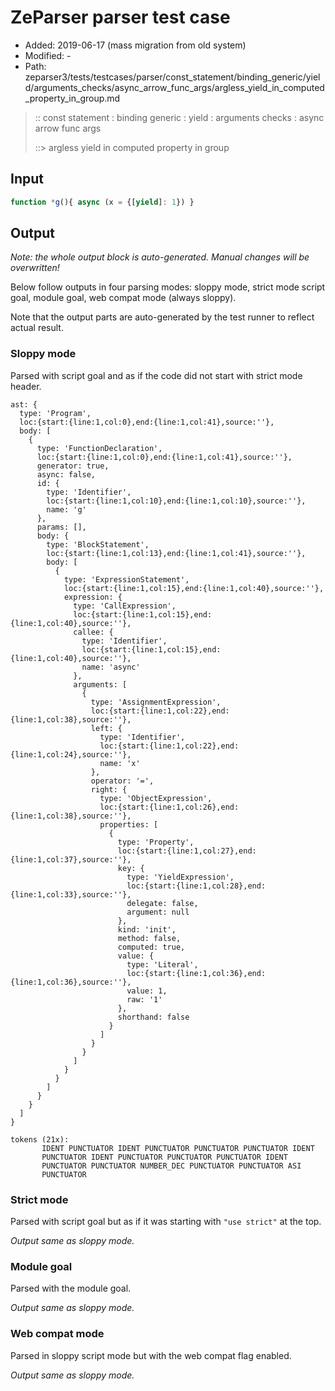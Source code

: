 # ZeParser parser test case

- Added: 2019-06-17 (mass migration from old system)
- Modified: -
- Path: zeparser3/tests/testcases/parser/const_statement/binding_generic/yield/arguments_checks/async_arrow_func_args/argless_yield_in_computed_property_in_group.md

> :: const statement : binding generic : yield : arguments checks : async arrow func args
>
> ::> argless yield in computed property in group

## Input

`````js
function *g(){ async (x = {[yield]: 1}) }
`````

## Output

_Note: the whole output block is auto-generated. Manual changes will be overwritten!_

Below follow outputs in four parsing modes: sloppy mode, strict mode script goal, module goal, web compat mode (always sloppy).

Note that the output parts are auto-generated by the test runner to reflect actual result.

### Sloppy mode

Parsed with script goal and as if the code did not start with strict mode header.

`````
ast: {
  type: 'Program',
  loc:{start:{line:1,col:0},end:{line:1,col:41},source:''},
  body: [
    {
      type: 'FunctionDeclaration',
      loc:{start:{line:1,col:0},end:{line:1,col:41},source:''},
      generator: true,
      async: false,
      id: {
        type: 'Identifier',
        loc:{start:{line:1,col:10},end:{line:1,col:10},source:''},
        name: 'g'
      },
      params: [],
      body: {
        type: 'BlockStatement',
        loc:{start:{line:1,col:13},end:{line:1,col:41},source:''},
        body: [
          {
            type: 'ExpressionStatement',
            loc:{start:{line:1,col:15},end:{line:1,col:40},source:''},
            expression: {
              type: 'CallExpression',
              loc:{start:{line:1,col:15},end:{line:1,col:40},source:''},
              callee: {
                type: 'Identifier',
                loc:{start:{line:1,col:15},end:{line:1,col:40},source:''},
                name: 'async'
              },
              arguments: [
                {
                  type: 'AssignmentExpression',
                  loc:{start:{line:1,col:22},end:{line:1,col:38},source:''},
                  left: {
                    type: 'Identifier',
                    loc:{start:{line:1,col:22},end:{line:1,col:24},source:''},
                    name: 'x'
                  },
                  operator: '=',
                  right: {
                    type: 'ObjectExpression',
                    loc:{start:{line:1,col:26},end:{line:1,col:38},source:''},
                    properties: [
                      {
                        type: 'Property',
                        loc:{start:{line:1,col:27},end:{line:1,col:37},source:''},
                        key: {
                          type: 'YieldExpression',
                          loc:{start:{line:1,col:28},end:{line:1,col:33},source:''},
                          delegate: false,
                          argument: null
                        },
                        kind: 'init',
                        method: false,
                        computed: true,
                        value: {
                          type: 'Literal',
                          loc:{start:{line:1,col:36},end:{line:1,col:36},source:''},
                          value: 1,
                          raw: '1'
                        },
                        shorthand: false
                      }
                    ]
                  }
                }
              ]
            }
          }
        ]
      }
    }
  ]
}

tokens (21x):
       IDENT PUNCTUATOR IDENT PUNCTUATOR PUNCTUATOR PUNCTUATOR IDENT
       PUNCTUATOR IDENT PUNCTUATOR PUNCTUATOR PUNCTUATOR IDENT
       PUNCTUATOR PUNCTUATOR NUMBER_DEC PUNCTUATOR PUNCTUATOR ASI
       PUNCTUATOR
`````

### Strict mode

Parsed with script goal but as if it was starting with `"use strict"` at the top.

_Output same as sloppy mode._

### Module goal

Parsed with the module goal.

_Output same as sloppy mode._

### Web compat mode

Parsed in sloppy script mode but with the web compat flag enabled.

_Output same as sloppy mode._
